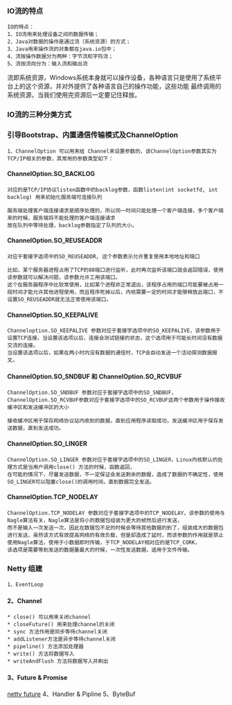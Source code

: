 ### IO流的特点
    IO的特点：
    1、IO流用来处理设备之间的数据传输；
    2、Java对数据的操作是通过流（系统资源）的方式；
    3、Java用来操作流的对象都在java.io包中；
    4、流按操作数据分为两种：字节流和字符流；
    5、流按流向分为：输入流和输出流
    
 流即系统资源，Windows系统本身就可以操作设备，各种语言只是使用了系统平台上的这个资源，并对外提供了各种语言自己的操作功能，这些功能
 最终调用的系统资源，当我们使用完资源后一定要记住释放。
 
### IO流的三种分类方式
    
### 引导Bootstrap、内置通信传输模式及ChannelOption
    1、ChannelOption 可以用来给 Channel来设置参数的，该ChannelOption参数其实为TCP/IP相关的参数，其常用的参数类型如下：
    
#### ChannelOption.SO_BACKLOG
    对应的是TCP/IP协议listen函数中的backlog参数，函数listen(int socketfd, int backlog) 用来初始化服务端可连接队列
    
    服务端处理客户端连接请求是顺序处理的，所以同一时间只能处理一个客户端连接，多个客户端来的时候，服务端将不能处理的客户端连接请求
    放在队列中等待处理，backlog参数指定了队列的大小。
    
#### ChannelOption.SO_REUSEADDR
    对应于套接字选项中的SO_REUSEADDR, 这个参数表示允许重复使用本地地址和端口
    
    比如，某个服务器进程占用了TCP的80端口进行监听，此时再次监听该端口就会返回错误，使用该参数就可以解决问题，该参数允许工用该端口。
    这个在服务器程序中比较常使用，比如某个进程非正常退出，该程序占用的端口可能要被占用一段时间才能允许其他进程使用，而且程序死掉以后，内核需要一定的时间才能够释放此端口，不设置SO_REUSEADDR就无法正常使用该端口。
    
#### ChannelOption.SO_KEEPALIVE
    Channeloption.SO_KEEPALIVE 参数对应于套接字选项中的SO_KEEPALIVE，该参数用于设置TCP连接，当设置该选项以后，连接会测试链接的状态，这个选项用于可能长时间没有数据交流的连接。
    当设置该选项以后，如果在两小时内没有数据的通信时，TCP会自动发送一个活动探测数据报文。
    
#### ChannelOption.SO_SNDBUF 和 ChannelOption.SO_RCVBUF
    ChannelOption.SO_SNDBUF 参数对应于套接字选项中的SO_SNDBUF，ChannelOption.SO_RCVBUF参数对应于套接字选项中的SO_RCVBUF这两个参数用于操作接收缓冲区和发送缓冲区的大小
    
    接收缓冲区用于保存网络协议站内收到的数据，直到应用程序读取成功，发送缓冲区用于保存发送数据，直到发送成功。

#### ChannelOption.SO_LINGER
    ChannelOption.SO_LINGER 参数对应于套接字选项中的SO_LINGER，Linux内核默认的处理方式是当用户调用close() 方法的时候，函数返回，
    在可能的情况下，尽量发送数据，不一定保证会发送剩余的数据，造成了数据的不确定性，使用SO_LINGER可以阻塞close()的调用时间，直到数据完全发送。

#### ChannelOption.TCP_NODELAY
    ChannelOption.TCP_NODELAY 参数对应于套接字选项中的TCP_NODELAY，该参数的使用与Nagle算法有关，Nagle算法是将小的数据包组装为更大的帧然后进行发送，
    而不是输入一次发送一次，因此在数据包不足的时候会等待其他数据的到了，组装成大的数据包进行发送，虽然该方式有效提高网络的有效负载，但是却造成了延时，而该参数的作用就是禁止使用Nagle算法，使用于小数据即时传输，于TCP_NODELAY相对应的是TCP_CORK，
    该选项是需要等到发送的数据量最大的时候，一次性发送数据，适用于文件传输。


### Netty 组建
    1、EventLoop
#### 2、Channel
    * close() 可以用来关闭channel
    * closeFuture() 用来处理channel的关闭
    * sync 方法作用是同步等待channel关闭
    * addListener方法是异步等待channel关闭
    * pipeline() 方法添加处理器
    * write() 方法将数据写入
    * writeAndFlush 方法将数据写入并刷出
    
#### 3、Future & Promise
[netty future](/src/main/resources/static/img/nettyFuture.jpg)
    4、Handler & Pipline
    5、ByteBuf
    
    
###